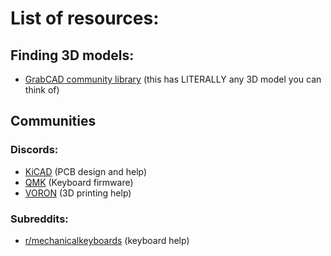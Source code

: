 # List of resources:

## Finding 3D models:

- [GrabCAD community library](https://grabcad.com/library) (this has LITERALLY any 3D model you can think of)

## Communities

### Discords:
- [KiCAD](https://www.kicad.org/community/chat/) (PCB design and help)
- [QMK](https://discord.com/invite/qmk) (Keyboard firmware)
- [VORON](https://discord.com/invite/voron) (3D printing help)

### Subreddits:
- [r/mechanicalkeyboards](https://reddit.com/r/mechanicalkeyboards) (keyboard help)